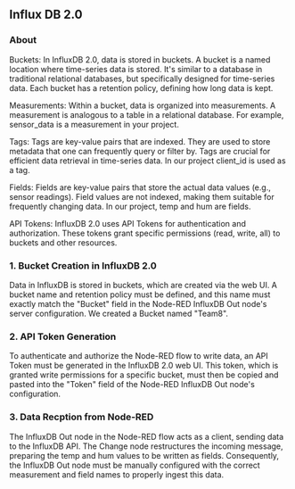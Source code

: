 ## Influx DB 2.0

### About
Buckets: In InfluxDB 2.0, data is stored in buckets. A bucket is a named location where time-series data is stored. It's similar to a database in traditional relational databases, but specifically designed for time-series data. 
Each bucket has a retention policy, defining how long data is kept.

Measurements: Within a bucket, data is organized into measurements. A measurement is analogous to a table in a relational database. For example, sensor_data is a measurement in your project.

Tags: Tags are key-value pairs that are indexed. They are used to store metadata that one can frequently query or filter by. Tags are crucial for efficient data retrieval in time-series data. 
In our project client_id is used as a tag.

Fields: Fields are key-value pairs that store the actual data values (e.g., sensor readings). Field values are not indexed, making them suitable for frequently changing data. In our project, temp and hum are fields.

API Tokens: InfluxDB 2.0 uses API Tokens for authentication and authorization. These tokens grant specific permissions (read, write, all) to buckets and other resources.

### 1. Bucket Creation in InfluxDB 2.0
Data in InfluxDB is stored in buckets, which are created via the web UI. A bucket name and retention policy must be defined, and this name must exactly match the "Bucket" field in the Node-RED InfluxDB Out node's server configuration.
We created a Bucket named "Team8".

### 2. API Token Generation
To authenticate and authorize the Node-RED flow to write data, an API Token must be generated in the InfluxDB 2.0 web UI. 
This token, which is granted write permissions for a specific bucket, must then be copied and pasted into the "Token" field of the Node-RED InfluxDB Out node's configuration.

### 3. Data Recption from Node-RED
The InfluxDB Out node in the Node-RED flow acts as a client, sending data to the InfluxDB API. The Change node restructures the incoming message, preparing the temp and hum values to be written as fields. 
Consequently, the InfluxDB Out node must be manually configured with the correct measurement and field names to properly ingest this data.
